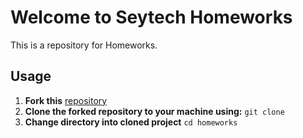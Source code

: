# Welcome to Seytech Homeworks
This is a repository for Homeworks.

Usage
-----
1. **Fork this** [repository](https://github.com/seytechschool/homeworks/)
2. **Clone the forked repository to your machine using:** 
   `git clone` 
3. **Change directory into cloned project** ```cd homeworks```
